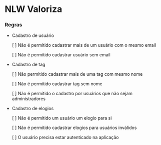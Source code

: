 # NLW Valoriza

### Regras

- Cadastro de usuário
  
    [ ] Não é permitido cadastrar mais de um usuário com o mesmo email

    [ ] Não é permitido cadastrar usuário sem email

- Cadastro de tag

    [ ] Não permitido cadastrar mais de uma tag com mesmo nome

    [ ] Não é permitido cadastrar tag sem nome

    [ ] Não é permitido o cadastro por usuários que não sejam administradores

- Cadastro de elogios

    [ ] Não é permitido um usuário um elogio para si

    [ ] Não é permitido cadastrar elogios para usuários inválidos

    [ ] O usuário precisa estar autenticado na aplicação